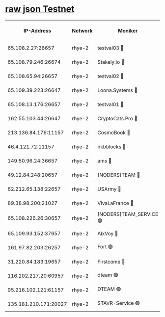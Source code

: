 
[raw json Testnet](https://rpc-check.quickt.stavr.tech/quickt/rpc-quickt-result.json)
=


<table><tr><th>IP-Address</th><th>Network</th><th>Moniker</th><th>Latest Block Height</th><th>Earliest Block Height</th><th>Catching Up</th><th>Tx Index</th><th>Voting Power</th><th>Scan Time</th></tr><tr><td>65.108.2.27:26657</td><td>rhye-2</td><td>testval03 🔴</td><td>448950</td><td>1</td><td>False</td><td>on</td><td>11002050</td><td>2024-01-22T03:05:24.353465537UTC</td></tr><tr><td>65.108.79.246:26674</td><td>rhye-2</td><td>Stakely.io 🔴</td><td>448951</td><td>1</td><td>False</td><td>on</td><td>10010</td><td>2024-01-22T03:05:28.882774558UTC</td></tr><tr><td>65.108.65.94:26657</td><td>rhye-2</td><td>testval02 🔴</td><td>448951</td><td>1</td><td>False</td><td>on</td><td>11002050</td><td>2024-01-22T03:05:31.719045860UTC</td></tr><tr><td>65.109.39.223:26647</td><td>rhye-2</td><td>Loona.Systems 🔴</td><td>448952</td><td>1</td><td>False</td><td>off</td><td>86949</td><td>2024-01-22T03:05:34.521337565UTC</td></tr><tr><td>65.108.13.176:26657</td><td>rhye-2</td><td>testval01 🔴</td><td>448952</td><td>1</td><td>False</td><td>on</td><td>13082010</td><td>2024-01-22T03:05:35.280857861UTC</td></tr><tr><td>162.55.103.44:26647</td><td>rhye-2</td><td>CryptoCats.Pro 🔴</td><td>448957</td><td>1</td><td>False</td><td>off</td><td>9999</td><td>2024-01-22T03:06:07.784871490UTC</td></tr><tr><td>213.136.84.176:11157</td><td>rhye-2</td><td>CosmoBook 🔴</td><td>448956</td><td>65301</td><td>False</td><td>off</td><td>1528057</td><td>2024-01-22T03:06:01.303232286UTC</td></tr><tr><td>46.4.121.72:11157</td><td>rhye-2</td><td>nkbblocks 🔴</td><td>448948</td><td>70101</td><td>False</td><td>off</td><td>81491</td><td>2024-01-22T03:05:15.765207077UTC</td></tr><tr><td>149.50.96.24:36657</td><td>rhye-2</td><td>ams 🔴</td><td>448954</td><td>133501</td><td>False</td><td>on</td><td>10786</td><td>2024-01-22T03:05:50.809724053UTC</td></tr><tr><td>49.12.84.248:20657</td><td>rhye-2</td><td>[NODERS]TEAM 🔴</td><td>448954</td><td>146001</td><td>False</td><td>on</td><td>59690</td><td>2024-01-22T03:05:48.365677174UTC</td></tr><tr><td>62.212.65.138:22657</td><td>rhye-2</td><td>USArmy 🔴</td><td>448950</td><td>198001</td><td>False</td><td>on</td><td>59069</td><td>2024-01-22T03:05:23.098641671UTC</td></tr><tr><td>89.38.98.200:21027</td><td>rhye-2</td><td>VivaLaFrance 🔴</td><td>448949</td><td>220501</td><td>False</td><td>off</td><td>10000</td><td>2024-01-22T03:05:18.263601556UTC</td></tr><tr><td>65.108.226.26:30657</td><td>rhye-2</td><td>[NODERS]TEAM_SERVICE 🟢</td><td>448952</td><td>241501</td><td>False</td><td>on</td><td>0</td><td>2024-01-22T03:05:34.882600938UTC</td></tr><tr><td>65.109.93.152:37657</td><td>rhye-2</td><td>AlxVoy 🔴</td><td>448949</td><td>315173</td><td>False</td><td>on</td><td>143351</td><td>2024-01-22T03:05:20.764472308UTC</td></tr><tr><td>161.97.82.203:26257</td><td>rhye-2</td><td>Fort 🟢</td><td>448948</td><td>330438</td><td>False</td><td>on</td><td>0</td><td>2024-01-22T03:05:15.474579201UTC</td></tr><tr><td>31.220.84.183:19657</td><td>rhye-2</td><td>Firstcome 🔴</td><td>448949</td><td>409501</td><td>False</td><td>off</td><td>724902</td><td>2024-01-22T03:05:23.899938847UTC</td></tr><tr><td>116.202.217.20:60957</td><td>rhye-2</td><td>dteam 🟢</td><td>448951</td><td>421794</td><td>False</td><td>on</td><td>0</td><td>2024-01-22T03:05:32.031863424UTC</td></tr><tr><td>95.216.102.121:61157</td><td>rhye-2</td><td>DTEAM 🟢</td><td>448951</td><td>443801</td><td>False</td><td>on</td><td>0</td><td>2024-01-22T03:05:29.232559740UTC</td></tr><tr><td>135.181.210.171:20027</td><td>rhye-2</td><td>STAVR-Service 🟢</td><td>448953</td><td>447001</td><td>False</td><td>on</td><td>0</td><td>2024-01-22T03:05:45.959104156UTC</td></tr></table>